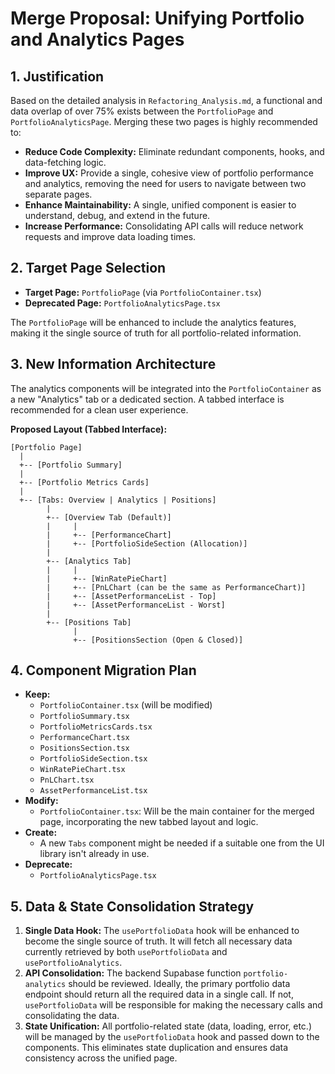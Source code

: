 # Merge Proposal: Unifying Portfolio and Analytics Pages

## 1. Justification

Based on the detailed analysis in `Refactoring_Analysis.md`, a functional and data overlap of over 75% exists between the `PortfolioPage` and `PortfolioAnalyticsPage`. Merging these two pages is highly recommended to:

*   **Reduce Code Complexity:** Eliminate redundant components, hooks, and data-fetching logic.
*   **Improve UX:** Provide a single, cohesive view of portfolio performance and analytics, removing the need for users to navigate between two separate pages.
*   **Enhance Maintainability:** A single, unified component is easier to understand, debug, and extend in the future.
*   **Increase Performance:** Consolidating API calls will reduce network requests and improve data loading times.

## 2. Target Page Selection

*   **Target Page:** `PortfolioPage` (via `PortfolioContainer.tsx`)
*   **Deprecated Page:** `PortfolioAnalyticsPage.tsx`

The `PortfolioPage` will be enhanced to include the analytics features, making it the single source of truth for all portfolio-related information.

## 3. New Information Architecture

The analytics components will be integrated into the `PortfolioContainer` as a new "Analytics" tab or a dedicated section. A tabbed interface is recommended for a clean user experience.

**Proposed Layout (Tabbed Interface):**

```
[Portfolio Page]
  |
  +-- [Portfolio Summary]
  |
  +-- [Portfolio Metrics Cards]
  |
  +-- [Tabs: Overview | Analytics | Positions]
        |
        +-- [Overview Tab (Default)]
        |     |
        |     +-- [PerformanceChart]
        |     +-- [PortfolioSideSection (Allocation)]
        |
        +-- [Analytics Tab]
        |     |
        |     +-- [WinRatePieChart]
        |     +-- [PnLChart (can be the same as PerformanceChart)]
        |     +-- [AssetPerformanceList - Top]
        |     +-- [AssetPerformanceList - Worst]
        |
        +-- [Positions Tab]
              |
              +-- [PositionsSection (Open & Closed)]
```

## 4. Component Migration Plan

*   **Keep:**
    *   `PortfolioContainer.tsx` (will be modified)
    *   `PortfolioSummary.tsx`
    *   `PortfolioMetricsCards.tsx`
    *   `PerformanceChart.tsx`
    *   `PositionsSection.tsx`
    *   `PortfolioSideSection.tsx`
    *   `WinRatePieChart.tsx`
    *   `PnLChart.tsx`
    *   `AssetPerformanceList.tsx`
*   **Modify:**
    *   `PortfolioContainer.tsx`: Will be the main container for the merged page, incorporating the new tabbed layout and logic.
*   **Create:**
    *   A new `Tabs` component might be needed if a suitable one from the UI library isn't already in use.
*   **Deprecate:**
    *   `PortfolioAnalyticsPage.tsx`

## 5. Data & State Consolidation Strategy

1.  **Single Data Hook:** The `usePortfolioData` hook will be enhanced to become the single source of truth. It will fetch all necessary data currently retrieved by both `usePortfolioData` and `usePortfolioAnalytics`.
2.  **API Consolidation:** The backend Supabase function `portfolio-analytics` should be reviewed. Ideally, the primary portfolio data endpoint should return all the required data in a single call. If not, `usePortfolioData` will be responsible for making the necessary calls and consolidating the data.
3.  **State Unification:** All portfolio-related state (data, loading, error, etc.) will be managed by the `usePortfolioData` hook and passed down to the components. This eliminates state duplication and ensures data consistency across the unified page.